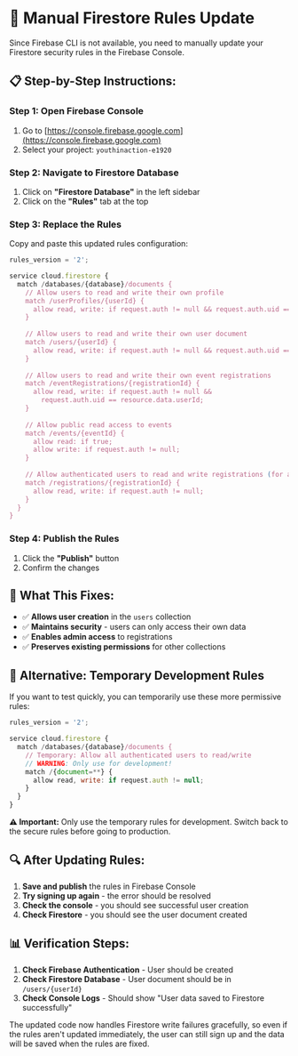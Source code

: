 # 🔧 Manual Firestore Rules Update

Since Firebase CLI is not available, you need to manually update your Firestore security rules in the Firebase Console.

## 📋 **Step-by-Step Instructions:**

### **Step 1: Open Firebase Console**
1. Go to [https://console.firebase.google.com](https://console.firebase.google.com)
2. Select your project: `youthinaction-e1920`

### **Step 2: Navigate to Firestore Database**
1. Click on **"Firestore Database"** in the left sidebar
2. Click on the **"Rules"** tab at the top

### **Step 3: Replace the Rules**
Copy and paste this updated rules configuration:

```javascript
rules_version = '2';

service cloud.firestore {
  match /databases/{database}/documents {
    // Allow users to read and write their own profile
    match /userProfiles/{userId} {
      allow read, write: if request.auth != null && request.auth.uid == userId;
    }
    
    // Allow users to read and write their own user document
    match /users/{userId} {
      allow read, write: if request.auth != null && request.auth.uid == userId;
    }
    
    // Allow users to read and write their own event registrations
    match /eventRegistrations/{registrationId} {
      allow read, write: if request.auth != null && 
        request.auth.uid == resource.data.userId;
    }
    
    // Allow public read access to events
    match /events/{eventId} {
      allow read: if true;
      allow write: if request.auth != null;
    }
    
    // Allow authenticated users to read and write registrations (for admin dashboard)
    match /registrations/{registrationId} {
      allow read, write: if request.auth != null;
    }
  }
}
```

### **Step 4: Publish the Rules**
1. Click the **"Publish"** button
2. Confirm the changes

## 🎯 **What This Fixes:**

- ✅ **Allows user creation** in the `users` collection
- ✅ **Maintains security** - users can only access their own data
- ✅ **Enables admin access** to registrations
- ✅ **Preserves existing permissions** for other collections

## 🚀 **Alternative: Temporary Development Rules**

If you want to test quickly, you can temporarily use these more permissive rules:

```javascript
rules_version = '2';

service cloud.firestore {
  match /databases/{database}/documents {
    // Temporary: Allow all authenticated users to read/write
    // WARNING: Only use for development!
    match /{document=**} {
      allow read, write: if request.auth != null;
    }
  }
}
```

**⚠️ Important:** Only use the temporary rules for development. Switch back to the secure rules before going to production.

## 🔍 **After Updating Rules:**

1. **Save and publish** the rules in Firebase Console
2. **Try signing up again** - the error should be resolved
3. **Check the console** - you should see successful user creation
4. **Check Firestore** - you should see the user document created

## 📊 **Verification Steps:**

1. **Check Firebase Authentication** - User should be created
2. **Check Firestore Database** - User document should be in `/users/{userId}`
3. **Check Console Logs** - Should show "User data saved to Firestore successfully"

The updated code now handles Firestore write failures gracefully, so even if the rules aren't updated immediately, the user can still sign up and the data will be saved when the rules are fixed.



